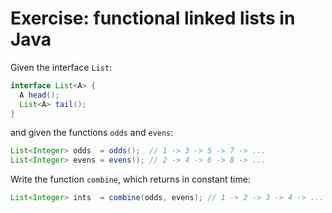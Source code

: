 # Exercise: functional linked lists in Java

Given the interface `List`:

```java
interface List<A> {
  A head();
  List<A> tail();
}
```

and given the functions `odds` and `evens`:

```java
List<Integer> odds  = odds();  // 1 -> 3 -> 5 -> 7 -> ...
List<Integer> evens = evens(); // 2 -> 4 -> 6 -> 8 -> ...
```

Write the function `combine`, which returns in constant time:

```java
List<Integer> ints  = combine(odds, evens); // 1 -> 2 -> 3 -> 4 -> ...
```
